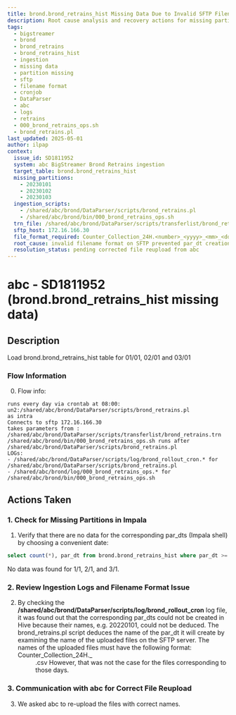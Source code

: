 ```yaml
---
title: brond.brond_retrains_hist Missing Data Due to Invalid SFTP Filenames
description: Root cause analysis and recovery actions for missing partitions in the `brond.brond_retrains_hist` table for 2023-01-01 to 2023-01-03 due to incorrect SFTP file naming. Includes query verification, log review, ingestion logic from `brond_retrains.pl`, and communication with upstream data providers.
tags:
  - bigstreamer
  - brond
  - brond_retrains
  - brond_retrains_hist
  - ingestion
  - missing data
  - partition missing
  - sftp
  - filename format
  - cronjob
  - DataParser
  - abc
  - logs
  - retrains
  - 000_brond_retrains_ops.sh
  - brond_retrains.pl
last_updated: 2025-05-01
author: ilpap
context:
  issue_id: SD1811952
  system: abc BigStreamer Brond Retrains ingestion
  target_table: brond.brond_retrains_hist
  missing_partitions:
    - 20230101
    - 20230102
    - 20230103
  ingestion_scripts:
    - /shared/abc/brond/DataParser/scripts/brond_retrains.pl
    - /shared/abc/brond/bin/000_brond_retrains_ops.sh
  trn_file: /shared/abc/brond/DataParser/scripts/transferlist/brond_retrains.trn
  sftp_host: 172.16.166.30
  file_format_required: Counter_Collection_24H.<number>_<yyyy>_<mm>_<dd>.csv
  root_cause: invalid filename format on SFTP prevented par_dt creation
  resolution_status: pending corrected file reupload from abc
---
```

# abc - SD1811952 (brond.brond_retrains_hist missing data)
## Description
Load brond.brond_retrains_hist table for 01/01, 02/01 and 03/01
### Flow Information
0. Flow info:
```
runs every day via crontab at 08:00: 
un2:/shared/abc/brond/DataParser/scripts/brond_retrains.pl
as intra 
Connects to sftp 172.16.166.30
takes parameters from :
/shared/abc/brond/DataParser/scripts/transferlist/brond_retrains.trn
/shared/abc/brond/bin/000_brond_retrains_ops.sh runs after /shared/abc/brond/DataParser/scripts/brond_retrains.pl
LOGs: 
- /shared/abc/brond/DataParser/scripts/log/brond_rollout_cron.* for /shared/abc/brond/DataParser/scripts/brond_retrains.pl
- /shared/abc/brond/log/000_brond_retrains_ops.* for /shared/abc/brond/bin/000_brond_retrains_ops.sh
```
## Actions Taken
### 1. Check for Missing Partitions in Impala
1. Verify that there are no data for the corresponding par_dts (Impala shell) by choosing a convenient date:
```sql
select count(*), par_dt from brond.brond_retrains_hist where par_dt >= '20221231' group by 2 order by 2;
```
No data was found for 1/1, 2/1, and 3/1.
### 2. Review Ingestion Logs and Filename Format Issue
2. By checking the **/shared/abc/brond/DataParser/scripts/log/brond_rollout_cron** log file, it was found out that the corresponding par_dts could not be created in Hive because their names, e.g. 20220101, could not be deduced. The brond_retrains.pl script deduces the name of the par_dt it will create by examining the name of the uploaded files on the SFTP server. The names of the uploaded files must have the following format:
Counter_Collection_24H.<number>_<yyyy>_<mm>_<dd>.csv
However, that was not the case for the files corresponding to those days.
### 3. Communication with abc for Correct File Reupload
3. We asked abc to re-upload the files with correct names.